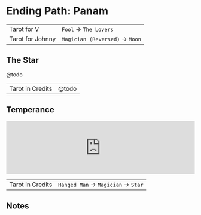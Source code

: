 # Ending Path: Panam

|                  |                                    |
|------------------|------------------------------------|
| Tarot for V      | `Fool` → `The Lovers`              |
| Tarot for Johnny | `Magician (Reversed)` → `Moon`     |

## The Star

@todo

|                  |                                |
|------------------|--------------------------------|
| Tarot in Credits | @todo                          |

## Temperance

<iframe style="aspect-ratio: 32/9; width:100%" src="https://www.youtube.com/embed/QuWvyl2-JbA" frameborder="0" allow="accelerometer; autoplay; encrypted-media; gyroscope; picture-in-picture" allowfullscreen></iframe>

|                  |                                    |
|------------------|------------------------------------|
| Tarot in Credits | `Hanged Man` → `Magician` → `Star` |

## Notes

